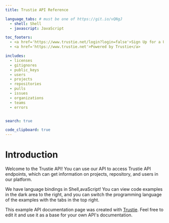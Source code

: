 ```yaml
---
title: Trustie API Reference

language_tabs: # must be one of https://git.io/vQNgJ
  - shell: Shell
  - javascript: JavaScript

toc_footers:
  - <a href='https://www.trustie.net/login?login=false'>Sign Up for a User</a>
  - <a href='https://www.trustie.net'>Powered by Trustie</a>

includes:
  - licenses
  - gitignores
  - public_keys
  - users
  - projects
  - repositories
  - pulls
  - issues
  - organizations
  - teams
  - errors


search: true

code_clipboard: true
---
```


# Introduction

Welcome to the Trustie API! You can use our API to access Trustie API endpoints, which can get information on projects, repository, and users in our platform.

We have language bindings in Shell,avaScript! You can view code examples in the dark area to the right, and you can switch the programming language of the examples with the tabs in the top right.

This example API documentation page was created with [Trustie](https://www.trustie.net). Feel free to edit it and use it as a base for your own API's documentation.

